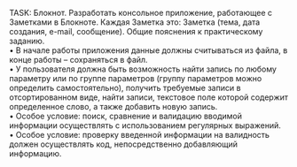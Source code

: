 TASK:
Блокнот. Разработать консольное приложение, работающее с Заметками
в Блокноте. Каждая Заметка это: Заметка (тема, дата создания, e-mail, сообщение).
Общие пояснения к практическому заданию.<br/>
• В начале работы приложения данные должны считываться из файла, в конце
работы – сохраняться в файл.<br/>
• У пользователя должна быть возможность найти запись по любому параметру
или по группе параметров (группу параметров можно определить
самостоятельно), получить требуемые записи в отсортированном виде, найти
записи, текстовое поле которой содержит определенное слово, а также
добавить новую запись.<br/>
• Особое условие: поиск, сравнение и валидацию вводимой информации
осуществлять с использованием регулярных выражений.<br/>
• Особое условие: проверку введенной информации на валидность должен
осуществлять код, непосредственно добавляющий информацию.
